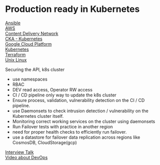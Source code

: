 # Production ready in Kubernetes

[Ansible](/OpenSourceCloud/ansible)  
[AWS](/OpenSourceCloud/aws)  
[Content Delivery Network](/OpenSourceCloud/cdn)  
[CKA - Kubernetes](/OpenSourceCloud/gcp/interview-talk)  
[Google Cloud Platform](/OpenSourceCloud/gcp)   
[Kubernetes](/OpenSourceCloud/kubernetes)  
[Terraform](/OpenSourceCloud/terraform)  
[Unix Linux](/OpenSourceCloud/unix-linux)  


Securing the API, k8s cluster
 - use namespaces
 - RBAC
 - DEV read access, Operator RW access
 - CI / CD pipeline only way to update the k8s cluster
 - Ensure process, validation, vulnerability detection on the CI / CD pipeline.
 - use Daemonsets to check intrusion detection / vulnerability on the Kubernetes cluster itself.
 - Monitoring correct working services on the cluster using daemonsets
 - Run Failover tests with practice in another region
 - need for proper health checks to efficiently run failover.
 - use a datastore for failover data replication across regions like CosmosDB, CloudStorage(gcp)


[Interview Talk](/OpenSourceCloud/interview-talk)  
[Video about DevOps](https://www.youtube.com/watch?v=0vSKgTGmfUY)

